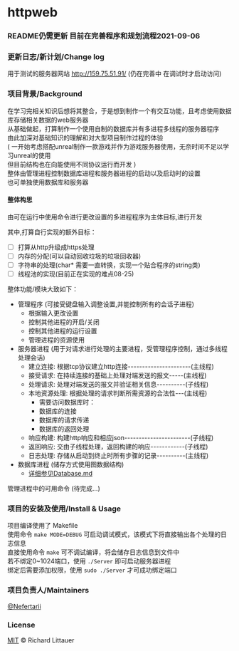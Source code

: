 # httpweb

### README仍需更新 目前在完善程序和规划流程2021-09-06

### 更新日志/新计划/Change log
用于测试的服务器网站 http://159.75.51.91/ (仍在完善中 在调试时才启动访问)  

### 项目背景/Background
在学习完相关知识后想将其整合，于是想到制作一个有交互功能，且考虑使用数据库存储相关数据的web服务器  
从基础做起，打算制作一个使用自制的数据库并有多进程多线程的服务器程序  
由此加深对基础知识的理解和对大型项目制作过程的体验  
( 一开始考虑搭配unreal制作一款游戏并作为游戏服务器使用，无奈时间不足以学习unreal的使用  
但目前结构也在向能使用不同协议运行而开发 )  
整体由管理进程控制数据库进程和服务器进程的启动以及启动时的设置  
也可单独使用数据库和服务器  

#### 整体构思
由可在运行中使用命令进行更改设置的多进程程序为主体目标,进行开发

其中,打算自行实现的额外目标：  
- [ ] 打算从http升级成https处理 
- [ ] 内存的分配(可以自动回收垃圾的垃圾回收器)  
- [ ] 字符串的处理(char* 需要一直转换，实现一个贴合程序的string类)   
- [ ] 线程池的实现(目前正在实现的难点08-25)  

整体功能/模块大致如下：  
* 管理程序 (可接受键盘输入调整设置,并能控制所有的会话子进程)
	* 根据输入更改设置
	* 控制其他进程的开启/关闭 
	* 控制其他进程的运行设置
	* 管理进程的资源使用 
* 服务器进程 (用于对请求进行处理的主要进程，受管理程序控制，通过多线程处理会话)   
	* 建立连接: 根据tcp协议建立http连接----------------------(主线程)
	* 接受请求: 在持续连接的基础上处理对端发送的报文-----(主线程)
	* 处理请求: 处理对端发送的报文并验证相关信息----------(子线程)
	* 本地资源处理: 根据处理的请求判断所需资源的合法性---(主线程)
		* 需要访问数据库时：  
		* 数据库的连接
		* 数据库的请求传递
		* 数据库的返回处理
	* 响应构建: 构建http响应和相应json-----------------------(子线程)
	* 返回响应: 交由子线程处理，返回构建的响应------------(子线程)
	* 日志处理: 存储从启动到终止时所有步骤的记录----------(主线程)
* 数据库进程 (储存方式使用图数据结构)
	* [详细参见Database.md](https://github.com/Nefertarii/WebServer/blob/master/Database/DataBase.md)

管理进程中的可用命令 (待完成...)  

### 项目的安装及使用/Install & Usage
项目编译使用了 Makefile    
使用命令 ```make MODE=DEBUG``` 可启动调试模式，该模式下将直接输出各个处理的日志信息  
直接使用命令 ```make``` 可不调试编译，将会储存日志信息到文件中  
若不绑定0~1024端口，使用 ```./Server``` 即可启动服务器进程  
绑定后需要添加权限，使用 ```sudo ./Server``` 才可成功绑定端口  

### 项目负责人/Maintainers
[@Nefertarii](https://github.com/Nefertarii)  

### License
[MIT](https://github.com/Nefertarii/WebServer/blob/master/LICENSE) © Richard Littauer   
